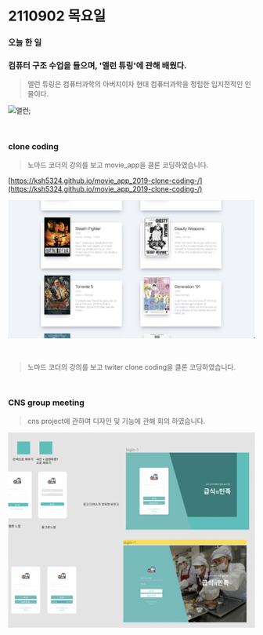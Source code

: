# 2110902 목요일

### 오늘 한 일

### 컴퓨터 구조 수업을 들으며, '앨런 튜링'에 관해 배웠다.

> 엘런 튜링은 컴퓨터과학의 아버지이자 현대 컴퓨터과학을 정립한 입지전적인 인물이다.

![앨런](https://upload.wikimedia.org/wikipedia/commons/thumb/a/a1/Alan_Turing_Aged_16.jpg/235px-Alan_Turing_Aged_16.jpg);

<br />

### clone coding

> 노마드 코더의 강의를 보고 movie_app을 클론 코딩하였습니다.

[https://ksh5324.github.io/movie_app_2019-clone-coding-/](https://ksh5324.github.io/movie_app_2019-clone-coding-/)

![movieapp](../img/movie_app.png)

<br />

> 노마드 코더의 강의를 보고 twiter clone coding을 클론 코딩하였습니다.

<br />

### CNS group meeting

> cns project에 관하여 디자인 및 기능에 관해 회의 하였습니다.

![CNS](../img/CNSproject.png)
